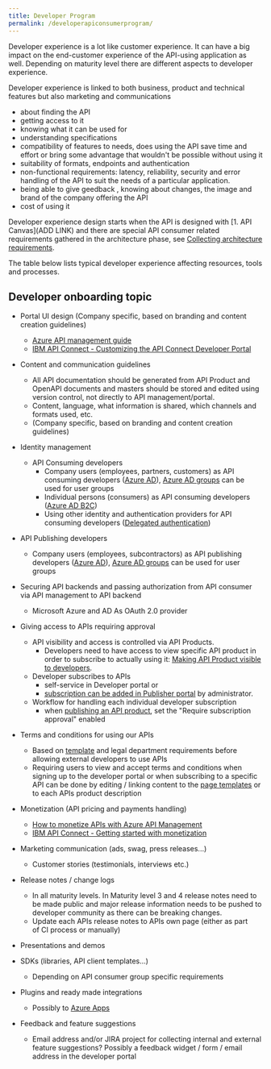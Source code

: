 ```yaml
---
title: Developer Program
permalink: /developerapiconsumerprogram/
---
```


Developer experience is a lot like customer experience. It can have a big impact on the end-customer experience of the API-using application as well. Depending on maturity level there are different aspects to developer experience.

Developer experience is linked to both business, product and technical features but also marketing and communications

*   about finding the API
*   getting access to it
*   knowing what it can be used for
*   understanding specifications
*   compatibility of features to needs, does using the API save time and effort or bring some advantage that wouldn't be possible without using it
*   suitability of formats, endpoints and authentication
*   non-functional requirements: latency, reliability, security and error handling of the API to suit the needs of a particular application.
*   being able to give geedback , knowing about changes, the image and brand of the company offering the API
*   cost of using it

Developer experience design starts when the API is designed with [1\. API Canvas](ADD LINK) and there are special API consumer related requirements gathered in the architecture phase, see [Collecting architecture requirements]().

The table below lists typical developer experience affecting resources, tools and processes.

## Developer onboarding topic

* Portal UI design (Company specific, based on branding and content creation guidelines)
  * [<u>Azure API management guide</u>](https://docs.microsoft.com/en-us/azure/api-management/api-management-modify-content-layout)
  * [IBM API Connect - Customizing the API Connect Developer Portal](https://developer.ibm.com/apiconnect/2017/07/19/customizing-api-connect-developer-portal/)
  
* Content and communication guidelines
  * All API documentation should be generated from API Product and OpenAPI documents and masters should be stored and edited using version control, not directly to API management/portal.
  * Content, language, what information is shared, which channels and formats used, etc.
  * (Company specific, based on branding and content creation guidelines)

* Identity management
  * API Consuming developers
    * Company users (employees, partners, customers) as API consuming developers ([<u>Azure AD</u>](https://docs.microsoft.com/en-us/azure/api-management/api-management-howto-aad)), [<u>Azure AD groups</u>](https://docs.microsoft.com/en-us/azure/api-management/api-management-howto-aad#how-to-add-an-external-azure-active-directory-group) can be used for user groups
    * Individual persons (consumers) as API consuming developers ([<u>Azure AD B2C</u>](https://docs.microsoft.com/en-us/azure/api-management/api-management-howto-aad-b2c))
    * Using other identity and authentication providers for API consuming developers ([<u>Delegated authentication</u>](https://docs.microsoft.com/en-us/azure/api-management/api-management-howto-setup-delegation)) 

* API Publishing developers
  * Company users (employees, subcontractors) as API publishing developers ([<u>Azure AD</u>](https://docs.microsoft.com/en-us/azure/api-management/api-management-howto-aad)), [<u>Azure AD groups</u>](https://docs.microsoft.com/en-us/azure/api-management/api-management-howto-aad#how-to-add-an-external-azure-active-directory-group) can be used for user groups

* Securing API backends and passing authorization from API consumer via API management to API backend
  * Microsoft Azure and AD As OAuth 2.0 provider

* Giving access to APIs requiring approval
  * API visibility and access is controlled via API Products.
    * Developers need to have access to view specific API product in order to subscribe to actually using it: [<u>Making API Product visible to developers</u>](https://docs.microsoft.com/en-us/azure/api-management/api-management-howto-add-products#a-namemake-visible-amake-a-product-visible-to-developers).
  * Developer subscribes to APIs
    * self-service in Developer portal or
    * [<u>subscription can be added in Publisher portal</u>](https://docs.microsoft.com/en-us/azure/api-management/api-management-howto-product-with-rules#a-namesubscribe-account-ato-subscribe-a-developer-account-to-the-product) by administrator.
  * Workflow for handling each individual developer subscription
    * when [<u>publishing an API product</u>](https://docs.microsoft.com/en-us/azure/api-management/api-management-howto-add-products#a-nameadd-description-aadd-descriptive-information-to-a-product), set the "Require subscription approval" enabled

* Terms and conditions for using our APIs
  * Based on [<u>template</u>](https://wiki.digia.com/display/INTEGRATION/Valmet+API+Strategy+DRAFT) and legal department requirements before allowing external developers to use APIs
  * Requiring users to view and accept terms and conditions when signing up to the developer portal or when subscribing to a specific API can be done by editing / linking content to the [<u>page templates</u>](https://docs.microsoft.com/en-us/azure/api-management/api-management-developer-portal-templates) or to each APIs product description 

* Monetization (API pricing and payments handling)
  * [How to monetize APIs with Azure API Management](https://blogs.msdn.microsoft.com/apimanagement/2016/06/30/how-to-monetize-apis-with-azure-api-management/)
  * [IBM API Connect - Getting started with monetization](https://developer.ibm.com/apiconnect/2017/07/10/getting-started-monetization-apic-v5072/)  

* Marketing communication (ads, swag, press releases...)
  * Customer stories (testimonials, interviews etc.)

* Release notes / change logs
  * In all maturity levels. In Maturity level 3 and 4 release notes need to be made public and major release information needs to be pushed to developer community as there can be breaking changes.
  * Update each APIs release notes to APIs own page (either as part of CI process or manually) 

* Presentations and demos

* SDKs (libraries, API client templates...)
  * Depending on API consumer group specific requirements

* Plugins and ready made integrations
  * Possibly to [Azure Apps](https://azure.microsoft.com/en-us/services/app-service/)

* Feedback and feature suggestions
  * Email address and/or JIRA project for collecting internal and external feature suggestions? Possibly a feedback widget / form / email address in the developer portal
